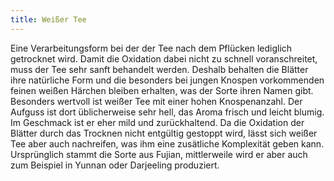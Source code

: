 ```yaml
---
title: Weißer Tee
---
```

Eine Verarbeitungsform bei der der Tee nach dem Pflücken lediglich getrocknet wird. Damit die Oxidation dabei nicht zu schnell voranschreitet, muss der Tee sehr sanft behandelt werden. Deshalb behalten die Blätter ihre natürliche Form und die besonders bei jungen Knospen vorkommenden feinen weißen Härchen bleiben erhalten, was der Sorte ihren Namen gibt. Besonders wertvoll ist weißer Tee mit einer hohen Knospenanzahl. Der Aufguss ist dort üblicherweise sehr hell, das Aroma frisch und leicht blumig. Im Geschmack ist er eher mild und zurückhaltend. Da die Oxidation der Blätter durch das Trocknen nicht entgültig gestoppt wird, lässt sich weißer Tee aber auch nachreifen, was ihm eine zusätliche Komplexität geben kann. Ursprünglich stammt die Sorte aus Fujian, mittlerweile wird er aber auch zum Beispiel in Yunnan oder Darjeeling produziert.